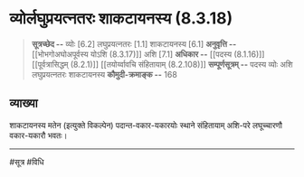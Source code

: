 # व्योर्लघुप्रयत्नतरः शाकटायनस्य (8.3.18)
> **सूत्रच्छेद --** व्योः [6.2] लघुप्रयत्नतरः [1.1] शाकटायनस्य [6.1]
> **अनुवृत्ति --** [[भोभगोअघोअपूर्वस्य योऽशि (8.3.17)]] अशि [7.1]
> **अधिकार --** [[पदस्य (8.1.16)]] [[पूर्वत्रासिद्धम् (8.2.1)]] [[तयोर्य्वावचि संहितायाम्  (8.2.108)]]
> **सम्पूर्णसूत्रम् --** पदस्य व्योः अशि लघुप्रयत्नतरः शाकटायनस्य
> **कौमुदी-क्रमाङ्क --** 168

## व्याख्या

शाकटायनस्य मतेन (इत्युक्ते विकल्पेन) पदान्त-वकार-यकारयोः स्थाने संहितायाम् अशि-परे लघूच्चारणौ वकार-यकारौ भवतः।

---
#सूत्र #विधि 
